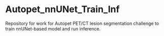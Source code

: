 # Autopet_nnUNet_Train_Inf

Repository for work for Autopet PET/CT lesion segmentation challenge to train nnUNet-based model and run inference.
